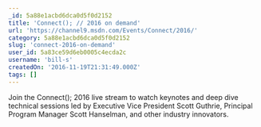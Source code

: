```yaml
---
_id: 5a88e1acbd6dca0d5f0d2152
title: 'Connect(); // 2016 on demand'
url: 'https://channel9.msdn.com/Events/Connect/2016/'
category: 5a88e1acbd6dca0d5f0d2152
slug: 'connect-2016-on-demand'
user_id: 5a83ce59d6eb0005c4ecda2c
username: 'bill-s'
createdOn: '2016-11-19T21:31:49.000Z'
tags: []
---
```


Join the Connect(); 2016 live stream to watch keynotes and deep dive technical sessions led by Executive Vice President Scott Guthrie, Principal Program Manager Scott Hanselman, and other industry innovators.
